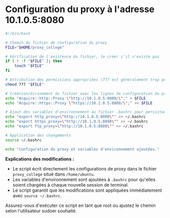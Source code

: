 # Configuration du proxy à l'adresse 10.1.0.5:8080

```bash
#!/bin/bash

# Chemin du fichier de configuration du proxy
FILE="$HOME/proxy_college"

# Vérification de l'existence du fichier, le créer s'il n'existe pas
if [ ! -f "$FILE" ]; then
    touch "$FILE"
fi

# Attribution des permissions appropriées (777 est généralement trop permissif)
chmod 777 "$FILE"

# Création/écrasement du fichier avec les lignes de configuration du proxy
echo "Acquire::http::Proxy \"http://10.1.0.5:8080/\";" > $FILE
echo "Acquire::https::Proxy \"https://10.1.0.5:8080/\";" >> $FILE

# Ajout des variables d'environnement au fichier .bashrc pour persistance
echo "export http_proxy=\"http://10.1.0.5:8080\"" >> ~/.bashrc
echo "export https_proxy=\"http://10.1.0.5:8080\"" >> ~/.bashrc
echo "export ftp_proxy=\"http://10.1.0.5:8080\"" >> ~/.bashrc

# Application des changements
source ~/.bashrc

echo "Configuration du proxy et variables d'environnement ajoutées."
```

**Explications des modifications :**
- Le script écrit directement les configurations de proxy dans le fichier `proxy_college` situé dans `/home/ubuntu`.
- Les variables d'environnement sont ajoutées à `.bashrc` pour qu'elles soient chargées à chaque nouvelle session de terminal.
- Le script garantit que les modifications sont appliquées immédiatement avec `source ~/.bashrc`.

Assurez-vous d'exécuter ce script en tant que root ou ajustez le chemin selon l'utilisateur sudoer souhaité.
